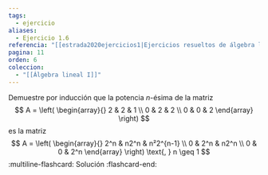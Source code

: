 ```yaml
---
tags:
  - ejercicio
aliases:
  - Ejercicio 1.6
referencia: "[[estrada2020ejercicios1|Ejercicios resueltos de álgebra lineal. Volumen I]]"
pagina: 11
orden: 6
coleccion:
  - "[[Álgebra lineal I]]"
---
```

Demuestre por inducción que la potencia $n$-ésima de la matriz
$$
A = \left(
\begin{array}{}
2 & 2 & 1 \\
0 & 2 & 2 \\
0 & 0 & 2
\end{array}
\right)
$$
es la matriz
$$
A = \left(
\begin{array}{}
2^n & n2^n & n²2^{n-1} \\
0 & 2^n & n2^n \\
0 & 0 & 2^n
\end{array}
\right)
\text{, }
n \geq 1
$$
:multiline-flashcard:
Solución
:flashcard-end:
